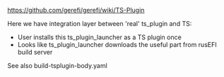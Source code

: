 https://github.com/gerefi/gerefi/wiki/TS-Plugin

Here we have integration layer between 'real' ts_plugin and TS:

* User installs this ts_plugin_launcher as a TS plugin once
* Looks like ts_plugin_launcher downloads the useful part from rusEFI build server

See also build-tsplugin-body.yaml
